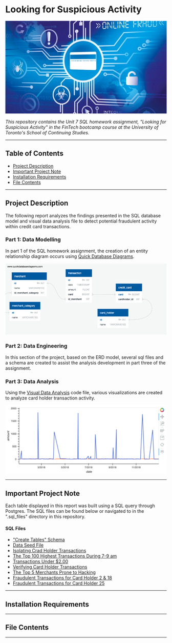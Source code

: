 # Looking for Suspicious Activity

![ccfraud](Images/ccfraud.jpg)

*This repository contains the Unit 7 SQL homework assignment, "Looking for Suspicious Activity"  in the FinTech bootcamp course at the University of Toronto's School of Continuing Studies.*

---

## Table of Contents

* [Project Description](#Project-Description)
* [Important Project Note](#Important-Project-Note)
* [Installation Requirements](#Installation-Requirements)
* [File Contents](#File-Contents)
---

## Project Description

The following report analyzes the findings presented in the SQL database model and visual data analysis file to detect potential fraudulent activity within credit card transactions.

### Part 1: Data Modelling

In part 1 of the SQL homework assignment, the creation of an entity relationship diagram occurs using [Quick Database Diagrams](https://www.quickdatabasediagrams.com/). 

![erd](ERD_Files/erd.png)

### Part 2: Data Engineering

In this section of the project, based on the ERD model, several sql files and a schema are created to assist the analysis development in part three of the assignment. 

### Part 3: Data Analysis

Using the [Visual Data Analysis](visual_data_analysis.ipynb) code file, various visualizations are created to analyze card holder transaction activity. 

![lineplot](Images/combined_lineplot.png)

---

## Important Project Note

Each table displayed in this report was built using a SQL query through Postgres. The SQL files can be found below or navigated to in the ".sql_files" directory in this repository.

#### SQL Files

* ["Create Tables" Schema](ERD_Files/Schema.sql)
* [Data Seed File](Data/seed.sql)
* [Isolating Crad Holder Transactions](.sql_files/card_holder_transactions.sql)
* [The Top 100 Highest Transactions During 7-9 am](.sql_files/top_100_transactions.sql)
* [Transactions Under $2.00](.sql_files/transactions_under_2_dollars.sql)
* [Verifying Card Holder Transactions](.sql_files/Verifying_Cardholder_Activity.sql)
* [The Top 5 Merchants Prone to Hacking](.sql_files/top_5_merchants_prone_to_hacking.sql)
* [Fraudulent Transactions for Card Holder 2 & 18](.sql_files/cardholders_2_and_18.sql)
* [Fraudulent Transactions for Card Holder 25](.sql_files/cardholder_25.sql)


---

## Installation Requirements

---

## File Contents 

---

